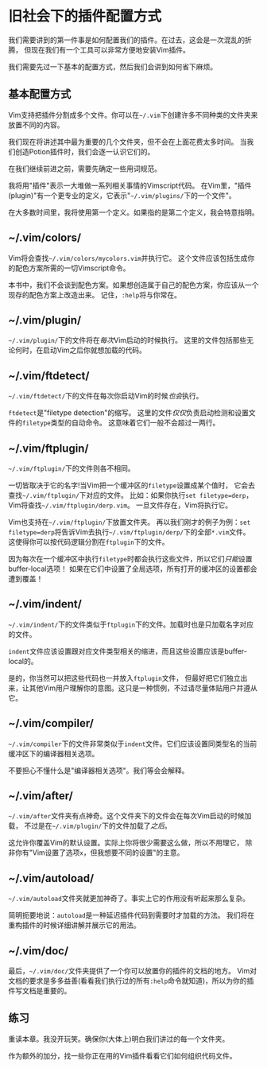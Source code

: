 旧社会下的插件配置方式
==============================

我们需要讲到的第一件事是如何配置我们的插件。在过去，这会是一次混乱的折腾，
但现在我们有一个工具可以非常方便地安装Vim插件。

我们需要先过一下基本的配置方式，然后我们会讲到如何省下麻烦。

基本配置方式
------------

Vim支持把插件分割成多个文件。你可以在`~/.vim`下创建许多不同种类的文件夹来放置不同的内容。

我们现在将讲述其中最为重要的几个文件夹，但不会在上面花费太多时间。
当我们创造Potion插件时，我们会逐一认识它们的。

在我们继续前进之前，需要先确定一些用词规范。

我将用"插件"表示一大堆做一系列相关事情的Vimscript代码。
在Vim里，"插件(plugin)"有一个更专业的定义，它表示"`~/.vim/plugins/`下的一个文件"。

在大多数时间里，我将使用第一个定义。如果指的是第二个定义，我会特意指明。

~/.vim/colors/
--------------

Vim将会查找`~/.vim/colors/mycolors.vim`并执行它。
这个文件应该包括生成你的配色方案所需的一切Vimscript命令。

本书中，我们不会谈到配色方案。如果想创造属于自己的配色方案，你应该从一个现存的配色方案上改造出来。
记住，`:help`将与你常在。

~/.vim/plugin/
--------------

`~/.vim/plugin/`下的文件将在*每次*Vim启动的时候执行。
这里的文件包括那些无论何时，在启动Vim之后你就想加载的代码。

~/.vim/ftdetect/
----------------

`~/.vim/ftdetect/`下的文件在每次你启动Vim的时候*也会*执行。

`ftdetect`是"filetype detection"的缩写。
这里的文件*仅仅*负责启动检测和设置文件的`filetype`类型的自动命令。
这意味着它们一般不会超过一两行。

~/.vim/ftplugin/
----------------

`~/.vim/ftplugin/`下的文件则各不相同。

一切皆取决于它的名字!当Vim把一个缓冲区的`filetype`设置成某个值时，
它会去查找`~/.vim/ftplugin/`下对应的文件。
比如：如果你执行`set filetype=derp`，Vim将查找`~/.vim/ftplugin/derp.vim`。
一旦文件存在，Vim将执行它。

Vim也支持在`~/.vim/ftplugin/`下放置文件夹。
再以我们刚才的例子为例：`set filetype=derp`将告诉Vim去执行`~/.vim/ftplugin/derp/`下的全部`*.vim`文件。
这使得你可以按代码逻辑分割在`ftplugin`下的文件。

因为每次在一个缓冲区中执行`filetype`时都会执行这些文件，所以它们*只能*设置buffer-local选项！
如果在它们中设置了全局选项，所有打开的缓冲区的设置都会遭到覆盖！

~/.vim/indent/
--------------

`~/.vim/indent/`下的文件类似于`ftplugin`下的文件。加载时也是只加载名字对应的文件。

`indent`文件应该设置跟对应文件类型相关的缩进，而且这些设置应该是buffer-local的。

是的，你当然可以把这些代码也一并放入`ftplugin`文件，
但最好把它们独立出来，让其他Vim用户理解你的意图。这只是一种惯例，不过请尽量体贴用户并遵从它。

~/.vim/compiler/
----------------

`~/.vim/compiler`下的文件非常类似于`indent`文件。它们应该设置同类型名的当前缓冲区下的编译器相关选项。

不要担心不懂什么是"编译器相关选项"。我们等会会解释。

~/.vim/after/
-------------

`~/.vim/after`文件夹有点神奇。这个文件夹下的文件会在每次Vim启动的时候加载，
不过是在`~/.vim/plugin/`下的文件加载了*之后*。

这允许你覆盖Vim的默认设置。实际上你将很少需要这么做，所以不用理它，
除非你有"Vim设置了选项`x`，但我想要不同的设置"的主意。

~/.vim/autoload/
----------------

`~/.vim/autoload`文件夹就更加神奇了。事实上它的作用没有听起来那么复杂。

简明扼要地说：`autoload`是一种延迟插件代码到需要时才加载的方法。
我们将在重构插件的时候详细讲解并展示它的用法。

~/.vim/doc/
-----------

最后，`~/.vim/doc/`文件夹提供了一个你可以放置你的插件的文档的地方。
Vim对文档的要求是多多益善(看看我们执行过的所有`:help`命令就知道)，所以为你的插件写文档是重要的。

练习
---------

重读本章。我没开玩笑。确保你(大体上)明白我们讲过的每一个文件夹。

作为额外的加分，找一些你正在用的Vim插件看看它们如何组织代码文件。

